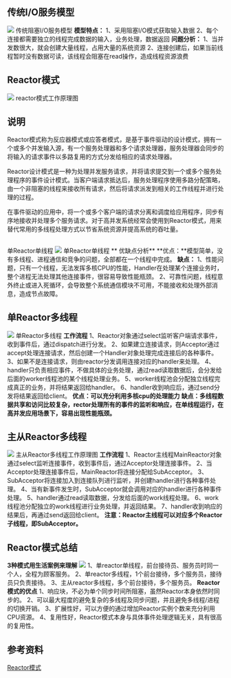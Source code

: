 ## 传统I/O服务模型
![](https://raw.githubusercontent.com/danmuking/image/main/1e4524bc08c8cc6d2be3b20ee6ef8832.webp)
传统阻塞I/O服务模型
**模型特点：**
1、采用阻塞I/O模式获取输入数据
2、每个连接都需要独立的线程完成数据的输入，业务处理，数据返回
**问题分析：**
1、当并发数很大，就会创建大量线程，占用大量的系统资源
2、连接创建后，如果当前线程暂时没有数据可读，该线程会阻塞在read操作，造成线程资源浪费
## Reactor模式
![](https://raw.githubusercontent.com/danmuking/image/main/2bf4f105ff46f993499f8b3b56fbac2e.webp)
reactor模式工作原理图
## 说明
Reactor模式称为反应器模式或应答者模式，是基于事件驱动的设计模式，拥有一个或多个并发输入源，有一个服务处理器和多个请求处理器，服务处理器会同步的将输入的请求事件以多路复用的方式分发给相应的请求处理器。

Reactor设计模式是一种为处理并发服务请求，并将请求提交到一个或多个服务处理程序的事件设计模式。当客户端请求抵达后，服务处理程序使用多路分配策略，由一个非阻塞的线程来接收所有请求，然后将请求派发到相关的工作线程并进行处理的过程。

在事件驱动的应用中，将一个或多个客户端的请求分离和调度给应用程序，同步有序地接收并处理多个服务请求。对于高并发系统经常会使用到Reactor模式，用来替代常用的多线程处理方式以节省系统资源并提高系统的吞吐量。
## 
单Reactor单线程
![](https://raw.githubusercontent.com/danmuking/image/main/d1de296e7504911362536792c88514a7.webp)
单Reactor单线程
**
优缺点分析**
**优点：**模型简单，没有多线程、进程通信和竞争的问题，全部都在一个线程中完成。
**缺点：**
1、性能问题，只有一个线程，无法发挥多核CPU的性能，Handler在处理某个连接业务时，整个进程无法处理其他连接事件，很容易导致性能瓶颈。
2、可靠性问题，线程意外终止或进入死循环，会导致整个系统通信模块不可用，不能接收和处理外部消息，造成节点故障。
## 单Reactor多线程
![](https://raw.githubusercontent.com/danmuking/image/main/fe9a67a1f78bb505f9ed6982bee62918.webp)
单Reactor多线程
**工作流程**
1、Reactor对象通过select监听客户端请求事件，收到事件后，通过dispatch进行分发。
2、如果建立连接请求，则Acceptor通过accept处理连接请求，然后创建一个Handler对象处理完成连接后的各种事件。
3、如果不是连接请求，则由reactor分发调用连接对应的handler来处理。
4、handler只负责相应事件，不做具体的业务处理，通过read读取数据后，会分发给后面的worker线程池的某个线程处理业务。
5、worker线程池会分配独立线程完成真正的业务，并将结果返回给handler。
6、handler收到响应后，通过send分发将结果返回给client。
**优点：可以充分利用多核cpu的处理能力**
**缺点：多线程数据共享和访问比较复杂，rector处理所有的事件的监听和响应，在单线程运行，在高并发应用场景下，容易出现性能瓶颈。**
## **主从Reactor多线程**
![](https://raw.githubusercontent.com/danmuking/image/main/67402a64d31f714ddb8bed8e00a05ec7.webp)
主从Reactor多线程工作原理图
**工作流程**
1、Reactor主线程MainReactor对象通过select监听连接事件，收到事件后，通过Acceptor处理连接事件。
2、当Acceptor处理连接事件后，MainReactor将连接分配给SubAcceptor。
3、SubAcceptor将连接加入到连接队列进行监听，并创建handler进行各种事件处理。
4、当有新事件发生时，SubAcceptor就会调用对应的handler进行各种事件处理。
5、handler通过read读取数据，分发给后面的work线程处理。
6、work线程池分配独立的work线程进行业务处理，并返回结果。
7、handler收到响应的结果后，再通过send返回给client。
**注意：Reactor主线程可以对应多个Reactor子线程，即SubAcceptor。**
## **Reactor模式总结**
**3种模式用生活案例来理解**
![](https://raw.githubusercontent.com/danmuking/image/main/16713e1ce47d301a1f34879a5571cd7b.webp)
1、单reactor单线程，前台接待员、服务员时同一个人，全程为顾客服务。
2、单reactor多线程，1个前台接待，多个服务员，接待员只负责接待。
3、主从reactor多线程，多个前台接待，多个服务员。
**Reactor模式的优点**
1、响应块，不必为单个同步时间所阻塞，虽然Reactor本身依然时同步的。
2、可以最大程度的避免复杂的多线程及同步问题，并且避免多线程/进程的切换开销。
3、扩展性好，可以方便的通过增加Reactor实例个数来充分利用CPU资源。
4、复用性好，Reactor模式本身与具体事件处理逻辑无关，具有很高的复用性。

## 参考资料
[Reactor模式](https://zhuanlan.zhihu.com/p/347779760)
